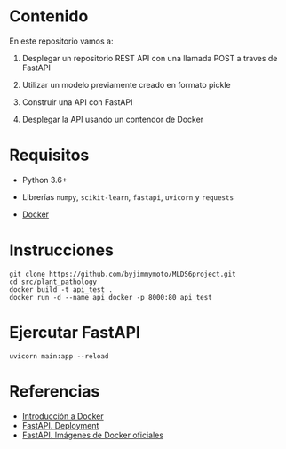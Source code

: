 # Contenido

En este repositorio vamos a:

  1. Desplegar un repositorio REST API con una llamada POST a traves de FastAPI
  
  2. Utilizar un modelo previamente creado en formato pickle
  
  3. Construir una API con FastAPI
  
  4. Desplegar la API usando un contendor de Docker


# Requisitos

 * Python 3.6+

 * Librerías `numpy`, `scikit-learn`, `fastapi`, `uvicorn` y `requests`

 * [Docker](https://docs.docker.com/get-docker/) 

# Instrucciones

```
git clone https://github.com/byjimmymoto/MLDS6project.git
cd src/plant_pathology
docker build -t api_test .
docker run -d --name api_docker -p 8000:80 api_test
```

# Ejercutar FastAPI

`uvicorn main:app --reload`

# Referencias

 * [Introducción a Docker](https://docs.docker.com/get-started/)
 * [FastAPI. Deployment](https://fastapi.tiangolo.com/deployment/)
 * [FastAPI. Imágenes de Docker oficiales](https://github.com/tiangolo/uvicorn-gunicorn-fastapi-docker)
